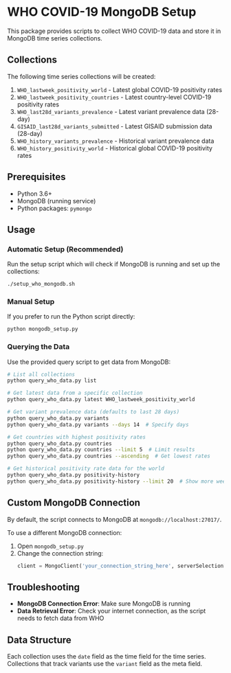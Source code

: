 # WHO COVID-19 MongoDB Setup

This package provides scripts to collect WHO COVID-19 data and store it in MongoDB time series collections.

## Collections

The following time series collections will be created:

1. `WHO_lastweek_positivity_world` - Latest global COVID-19 positivity rates
2. `WHO_lastweek_positivity_countries` - Latest country-level COVID-19 positivity rates
3. `WHO_last28d_variants_prevalence` - Latest variant prevalence data (28-day)
4. `GISAID_last28d_variants_submitted` - Latest GISAID submission data (28-day)
5. `WHO_history_variants_prevalence` - Historical variant prevalence data
6. `WHO_history_positivity_world` - Historical global COVID-19 positivity rates

## Prerequisites

- Python 3.6+
- MongoDB (running service)
- Python packages: `pymongo`

## Usage

### Automatic Setup (Recommended)

Run the setup script which will check if MongoDB is running and set up the collections:

```bash
./setup_who_mongodb.sh
```

### Manual Setup

If you prefer to run the Python script directly:

```bash
python mongodb_setup.py
```

### Querying the Data

Use the provided query script to get data from MongoDB:

```bash
# List all collections
python query_who_data.py list

# Get latest data from a specific collection
python query_who_data.py latest WHO_lastweek_positivity_world

# Get variant prevalence data (defaults to last 28 days)
python query_who_data.py variants
python query_who_data.py variants --days 14  # Specify days

# Get countries with highest positivity rates
python query_who_data.py countries
python query_who_data.py countries --limit 5  # Limit results
python query_who_data.py countries --ascending  # Get lowest rates

# Get historical positivity rate data for the world
python query_who_data.py positivity-history
python query_who_data.py positivity-history --limit 20  # Show more weeks
```

## Custom MongoDB Connection

By default, the script connects to MongoDB at `mongodb://localhost:27017/`. 

To use a different MongoDB connection:

1. Open `mongodb_setup.py`
2. Change the connection string:
   ```python
   client = MongoClient('your_connection_string_here', serverSelectionTimeoutMS=5000)
   ```

## Troubleshooting

- **MongoDB Connection Error**: Make sure MongoDB is running
- **Data Retrieval Error**: Check your internet connection, as the script needs to fetch data from WHO

## Data Structure

Each collection uses the `date` field as the time field for the time series. Collections that track variants use the `variant` field as the meta field. 